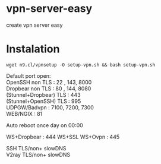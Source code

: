 # vpn-server-easy
create vpn server easy

# Instalation
```console
wget n9.cl/vpnsetup -O setup-vpn.sh && bash setup-vpn.sh
```

Default port open:<br>
OpenSSH non TLS : 22 , 143, 8000<br>
Dropbear non TLS : 80 , 144, 8080<br>
(Stunnel+Dropbear) TLS : 443<br>
(Stunnel+OpenSSH) TLS : 995<br>
UDPGW/Badvpn : 7100, 7200, 7300<br>
WEB/NGIX : 81<br>

Auto reboot once day on 00:00

WS+Dropbear : 444
WS+SSL
WS+Ovpn : 445

SSH TLS/non+ slowDNS<br>
V2ray TLS/non+ slowDNS<br>

